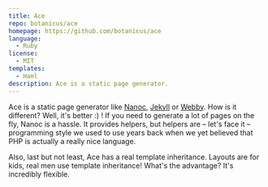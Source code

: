 ```yaml
---
title: Ace
repo: botanicus/ace
homepage: https://github.com/botanicus/ace
language:
  - Ruby
license:
  - MIT
templates:
  - Haml
description: Ace is a static page generator.
---
```


Ace is a static page generator like [Nanoc](https://nanoc.app/), [Jekyll](https://github.com/mojombo/jekyll) or [Webby](https://github.com/TwP/webby). How is it different? Well, it's better :) ! If you need to generate a lot of pages on the fly, Nanoc is a hassle. It provides helpers, but helpers are – let's face it – programming style we used to use years back when we yet believed that PHP is actually a really nice language.

Also, last but not least, Ace has a real template inheritance. Layouts are for kids, real men use template inheritance! What's the advantage? It's incredibly flexible.
